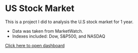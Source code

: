 # US Stock Market
This is a project I did to analysis the U.S stock market for 1 year. 

  - Data was taken from MarketWatch.
  - Indexes included: Dow, S&P500, and NASDAQ

[Click here to open dashboard](https://public.tableau.com/app/profile/justen.cate/viz/USStockMarket-1Year/Dashboard1)

